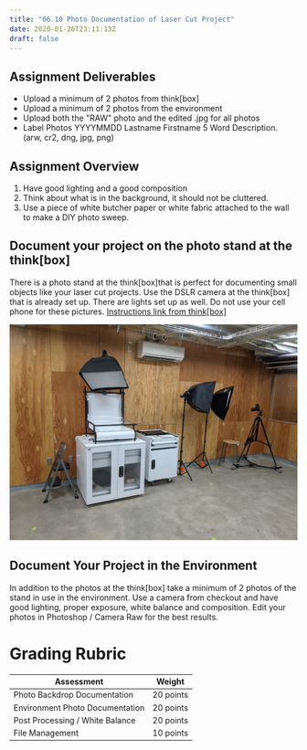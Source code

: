 ```yaml
---
title: "06.10 Photo Documentation of Laser Cut Project"
date: 2020-01-26T23:11:13Z
draft: false
---
```


## Assignment Deliverables

- Upload a minimum of 2 photos from think[box]
- Upload a minimum of 2 photos from the environment
- Upload both the "RAW" photo and the edited .jpg for all photos
- Label Photos YYYYMMDD Lastname Firstname 5 Word Description. (arw, cr2, dng,
  jpg, png)

## Assignment Overview

1. Have good lighting and a good composition
2. Think about what is in the background, it should not be cluttered.
3. Use a piece of white butcher paper or white fabric attached to the wall to
   make a DIY photo sweep.

## Document your project on the photo stand at the think[box]

There is a photo stand at the think[box]that is perfect for documenting small
objects like your laser cut projects. Use the DSLR camera at the think[box] that
is already set up. There are lights set up as well. Do not use your cell phone
for these pictures.
[Instructions link from think[box]](https://docs.google.com/document/d/1IEujUMfrwNqrz4M4hs8QsYuTGID2wZhnPJgkKJeSrsg/edit)

![thinkbox photo stand](2021-thinkbox-photo-stand.jpg)

## Document Your Project in the Environment

In addition to the photos at the think[box] take a minimum of 2 photos of the
stand in use in the environment. Use a camera from checkout and have good
lighting, proper exposure, white balance and composition. Edit your photos in
Photoshop / Camera Raw for the best results.

# Grading Rubric

<div class="responsive-table-markdown">

| Assessment                      | Weight    |
| ------------------------------- | --------- |
| Photo Backdrop Documentation    | 20 points |
| Environment Photo Documentation | 20 points |
| Post Processing / White Balance | 20 points |
| File Management                 | 10 points |

</div>
